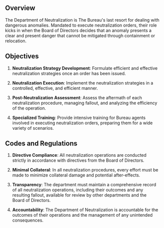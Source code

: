 
## Overview
The Department of Neutralization is The Bureau's last resort for dealing with dangerous anomalies. Mandated to execute neutralization orders, their role kicks in when the Board of Directors decides that an anomaly presents a clear and present danger that cannot be mitigated through containment or relocation.

## Objectives

1. **Neutralization Strategy Development**: Formulate efficient and effective neutralization strategies once an order has been issued.

2. **Neutralization Execution**: Implement the neutralization strategies in a controlled, effective, and efficient manner.

3. **Post-Neutralization Assessment**: Assess the aftermath of each neutralization procedure, managing fallout, and analyzing the efficiency of the operation.

4. **Specialized Training**: Provide intensive training for Bureau agents involved in executing neutralization orders, preparing them for a wide variety of scenarios.

## Codes and Regulations

1. **Directive Compliance**: All neutralization operations are conducted strictly in accordance with directives from the Board of Directors.

2. **Minimal Collateral**: In all neutralization procedures, every effort must be made to minimize collateral damage and potential after-effects.

3. **Transparency**: The department must maintain a comprehensive record of all neutralization operations, including their outcomes and any resulting fallout, available for review by other departments and the Board of Directors.

4. **Accountability**: The Department of Neutralization is accountable for the outcomes of their operations and the management of any unintended consequences.
